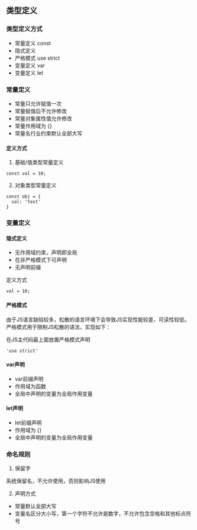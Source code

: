## 类型定义

### 类型定义方式

* 常量定义 const
* 隐式定义
* 严格模式 use strict
* 变量定义 var
* 变量定义 let


### 常量定义

* 常量只允许赋值一次
* 常量赋值后不允许修改
* 常量对象属性值允许修改
* 常量作用域为 {} 
* 常量名行业约束默认全部大写

#### 定义方式

1. 基础/值类型常量定义

```
const val = 10;
```

2. 对象类型常量定义

```
const obj = {
  val: 'test'
}
```

### 变量定义

#### 隐式定义

* 无作用域约束，声明即全局
* 在非严格模式下可声明
* 无声明前缀

定义方式

```
val = 10;
```

#### 严格模式

由于JS语言缺陷较多，松散的语言环境下会导致JS实现性能较差，可读性较低。
严格模式用于限制JS松散的语法，实现如下：

在JS主代码最上面放置严格模式声明

```
'use strict'
```

#### var声明

* var前缀声明
* 作用域为函数
* 全局中声明的变量为全局作用变量


#### let声明

* let前缀声明
* 作用域为 {}
* 全局中声明的变量为全局作用变量


### 命名规则

1. 保留字

系统保留名，不允许使用，否则影响JS使用

2. 声明方式

* 常量默认全部大写
* 变量名区分大小写，第一个字符不允许是数字，不允许包含空格和其他标点符号



